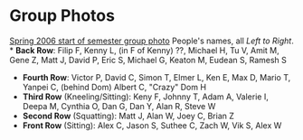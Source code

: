 Group Photos
============

[Spring 2006 start of semester group photo](http://www.cs.berkeley.edu/~ddgarcia/gifs/GamesCrafters2006SpNames.jpg)
People's names, all *Left to Right*.
\* **Back Row**: Filip F, Kenny L, (in F of Kenny) ??, Michael H, Tu V, Amit M, Gene Z, Matt J, David P, Eric S, Michael G, Keaton M, Eudean S, Ramesh S

-   **Fourth Row**: Victor P, David C, Simon T, Elmer L, Ken E, Max D, Mario T, Yanpei C, (behind Dom) Albert C, "Crazy" Dom H
-   **Third Row** (Kneeling/Sitting): Keny F, Johnny T, Adam A, Valerie I, Deepa M, Cynthia O, Dan G, Dan Y, Alan R, Steve W
-   **Second Row** (Squatting): Matt J, Alan W, Joey C, Brian Z
-   **Front Row** (Sitting): Alex C, Jason S, Suthee C, Zach W, Vik S, Alex W


